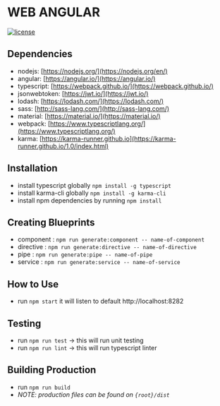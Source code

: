 # WEB ANGULAR
[![license](https://img.shields.io/github/license/mashape/apistatus.svg)]()


## Dependencies
* nodejs: [https://nodejs.org/](https://nodejs.org/en/)
* angular: [https://angular.io/](https://angular.io/)
* typescript: [https://webpack.github.io/](https://webpack.github.io/)
* jsonwebtoken: [https://jwt.io/](https://jwt.io/)
* lodash: [https://lodash.com/](https://lodash.com/)
* sass: [http://sass-lang.com/](http://sass-lang.com/)
* material: [https://material.io/](https://material.io/)
* webpack: [https://www.typescriptlang.org/](https://www.typescriptlang.org/)
* karma: [https://karma-runner.github.io](https://karma-runner.github.io/1.0/index.html)


## Installation
- install typescript globally `npm install -g typescript`
- install karma-cli globally `npm install -g karma-cli`
- install npm dependencies by running `npm install`


## Creating Blueprints
- component : `npm run generate:component -- name-of-component`
- directive : `npm run generate:directive -- name-of-directive`
- pipe : `npm run generate:pipe -- name-of-pipe`
- service : `npm run generate:service -- name-of-service`


## How to Use
- run `npm start` it will listen to default http://localhost:8282


## Testing
- run `npm run test` -> this will run unit testing
- run `npm run lint` -> this will run typescript linter


## Building Production
- run `npm run build`
- *NOTE: production files can be found on `{root}/dist`*